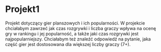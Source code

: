 # Projekt1
Projekt dotyczący gier planszowych i ich popularności.
W projekcie chciałabym zawrzeć jak czas rozgrywki i liczba graczy wpływa na ocenę gry w rankingu i jej popularność, a także jaki czas rozgrywki jest najpopularniejszy. Chciałabym też znaleźć odpowiedź na pytanie, jaka część gier jest dostosowana dla większej liczby graczy (7+).
